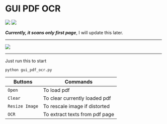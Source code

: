 # GUI PDF OCR
![](https://img.shields.io/badge/Python-Tkinter-blue) ![](https://img.shields.io/badge/Python-PyTesseract-yellow)

_**Currently, it scans only first page**_, I will update this later.
<hr>

<img src="sample_gif.gif"/>

<hr>

Just run this to start

```
python gui_pdf_ocr.py
```

| Buttons        | Commands                       |
|----------------|------------------------------- |
| `Open`         | To load pdf                    |
| `Clear`        | To clear currently loaded pdf  |
| `Resize Image` | To rescale image if distorted  |
| `OCR`          | To extract texts from pdf page |
